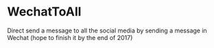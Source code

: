 # WechatToAll
Direct send a message to all the social media by sending a message in Wechat
(hope to finish it by the end of 2017)
